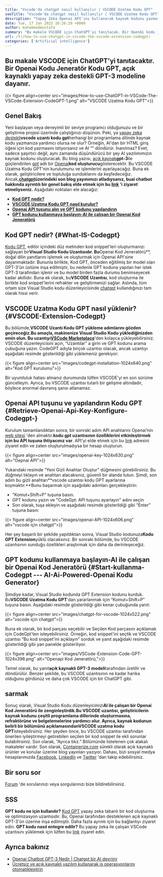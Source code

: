 ```yaml
---
title: "Vscode'da chatgpt nasıl kullanılır | VSCODE Uzatma Kodu GPT" 
seoTitle: "Vscode'da chatgpt nasıl kullanılır | VSCODE Uzatma Kodu GPT" 
description: "Yapay Zeka Openai API'ını kullanarak kaynak kodunu yazmasına ve optimize edin. VSCODE uzatma kodu GPT, açık kaynaklı bir NLP modeli olan GPT-3 ile güçlendirilir." 
date: Tue, 17 Jan 2023 10:26:29 +0000
author: muhammadmustafa
summary: "Bu makale VSCODE için ChatGPT'yi tanıtacak. Bir OpenAi kodu jeneratör kodu GPT, açık kaynaklı yapay zeka destekli GPT-3 modeline dayanır." 
url: /tr/how-to-use-chatgpt-in-vscode-the-vscode-extension-codegpt/
categories: ['Artificial intelligence']
---
```


## **Bu makale VSCODE için ChatGPT'yi tanıtacaktır. Bir Openai Kodu Jeneratör Kodu GPT, açık kaynaklı yapay zeka destekli GPT-3 modeline dayanır.**

{{< figure align=center src="images/How-to-use-ChatGPT-in-VSCode-The-VSCode-Extension-CodeGPT-1.png" alt="VSCODE Uzatma Kodu GPT">}}


## Genel Bakış
Yeni başlayan veya deneyimli bir seviye programcı olduğunuzu ve bir geliştirme projesi üzerinde çalıştığınızı düşünün. Peki, ya [yapay zeka destekli][1]**vscode uzantı kodu gpt**herhangi bir programlama dilinde kaynak kodu yazmanıza yardımcı olursa ne olur? Örneğin, AI'dan bir HTML giriş öğesi için kod yazmasını istiyorsanız ve AI “” döndürür. İnanılmaz?
Evet, sadece şaşırtıcı değil, aynı zamanda düşündürücü bir şey AI yazılımımızın kaynak kodunu oluşturacak. Bu blog yazısı, [açık kaynak][4]**gpt-3**ile güçlendirilen [gpt][3] adlı bir [Openai][2]**kod oluşturucu**gösterecektir. Bu VSCODE Uzatma Kodu GPT'nin kurulumunu ve işlemlerini ayarlayacağız. Buna ek olarak, geliştiricilere ve topluluğa sunduklarını da keşfedeceğiz. Ancak,**[chatgpt][5]**üzerindeki son blog yayınımızı atladıysanız, bu**ai chatbot hakkında ayrıntılı bir genel bakış elde etmek için bu [link][6] 'i ziyaret etmeliyseniz.**
Aşağıdaki noktaları ele alacağız:
* [**Kod GPT nedir?**][7]
* [**VSCODE Uzatma Kodu GPT nasıl kurulur?**][8]
* [**Openai API tuşunu alın ve GPT kodunu yapılandırın**][9]
* [**GPT kodunu kullanmaya başlayın-AI ile çalışan bir Openai Kod Jeneratörü**][10]

## Kod GPT nedir?   {#What-IS-Codegpt}
[Kodu GPT][3], editör içindeki düz metinden kod snippet'leri oluşturmanızı sağlayan bir**Visual Studio Kodu Uzantısıdır. Bu**Openai Kod Jeneratörü**, doğal dilin yanıtlarını işlemek ve oluşturmak için Openai API'sine dayanmaktadır. Bununla birlikte, Kod GPT, önceden eğitilmiş bir model olan GPT-3'ün üstüne inşa edilmiştir, bu nedenle GPT koduna yapılan her istek GPT-3 tarafından işlenir ve bu model birden fazla durumu benimseyecek kadar akıllıdır. Buna ek olarak, bu**VSCODE Uzantısı**, kod oluşturma ile birlikte kod snippet'lerini refrakter ve geliştirmenizi sağlar. Aslında, tüm ortam size Visual Studio kodu düzenleyicisinde [chatgpt][11] kullandığınızı tam olarak hissi verir.

## VSCODE Uzatma Kodu GPT nasıl yüklenir?   {#VSCODE-Extension-Codegpt}
Bu bölümde,**VSCODE Uzantı Kodu GPT yükleme adımlarını gözden geçireceğiz.**Bu amaçla, makinenize Visual Studio Kodu yüklediğinizden emin olun. Bu uzantıyı**[VSCode Marketplace][12]**'den kolayca yükleyebilirsiniz.
VSCODE düzenleyicisini açın, “Uzantılar” a girin ve GPT kodunu arama çubuğuna yazın. CodeGPT adıyla birçok uzantısı olacak, ancak uzantıyı aşağıdaki resimde gösterildiği gibi yüklemeniz gerekiyor:

{{< figure align=center src="images/codegpt-installation-1024x640.png" alt="Kod GPT kurulumu">}}

Bir uyumluluk hatası almanız durumunda lütfen VSCODE'yi en son sürüme güncelleyin. Ayrıca, bu VSCODE uzantısı tutarlı bir gelişme altındadır, böylece anormal davranış şansı atlanamaz.

## Openai API tuşunu ve yapılandırın Kodu GPT   {#Retrieve-Openai-Api-Key-Konfigure-Codegpt-}
Kurulum tamamlandıktan sonra, bir sonraki adım API anahtarını Openai’nin [web sitesi][13] 'den almaktır.**kodu gpt uzantısının özelliklerini etkinleştirmek için bu API tuşuna ihtiyacınız var**. API'yi elde etmek için bu [link][13] adresini ziyaret edin ve zaten oluşturulmadıysa bir hesap oluşturun.

{{< figure align=center src="images/openai-key-1024x630.png" alt="Oepnai API">}}

Yukarıdaki resimde “Yeni Gizli Anahtar Oluştur” düğmesini görebilirsiniz. Bu düğmeyi tıklayın ve anahtarı alacaksınız, güvenli bir alanda tutun. Şimdi, son adım bu gizli anahtarı**vscode uzantısı kodu GPT ayarlarına koymaktır.**Bunu başarmak için aşağıdaki adımları gerçekleştirin:
  * "Komut+Shift+P" tuşuna basın.
  * GPT kodunu yazın ve "CodeGpt: API tuşunu ayarlayın" adını seçin
  * Son olarak, tuşa ekleyin ve aşağıdaki resimde gösterildiği gibi “Enter” tuşuna basın:

{{< figure align=center src="images/openai-API-1024x606.png" alt="vscode için chatgpt">}}

Her şey başarılı bir şekilde yapıldıktan sonra, Visual Studio kodunuza**Kodu GPT Extension**yüklü olacaksınız. Bir sonraki bölümde, bu VSCODE uzantısının sunduğu özellikleri araştırmak için daha da derinleşeceğiz.

## GPT kodunu kullanmaya başlayın-AI ile çalışan bir Openai Kod Jeneratörü   {#Start-kullanma-Codegpt --- AI-Ai-Powered-Openai Kodu Generator}
Şimdiye kadar, Visual Studio kodunda GPT Extension kodunu kurduk. Bu**VSCODE Uzatma Kodu GPT**'dan yararlanmak için “Komut+Shift+P” tuşuna basın. Aşağıdaki resimde gösterildiği gibi kenar çubuğunda yanıt:

{{< figure align=center src="images/chatgpt-for-vscode-1024x522.png" alt="vscode için chatgpt">}}

Buna ek olarak, bir kod parçası seçebilir ve Seçilen Kod parçasını açıklamak için CodeGpt'ten isteyebilirsiniz. Örneğin, kod snippet'ini seçtik ve VSCODE uzantısı “Bu kod snippet'ini açıklayın” sorduk ve yanıt aşağıdaki resimde gösterildiği gibi yan panelde gösteriliyor.

{{< figure align=center src="images/VSCode-Extension-Code-GPT-1024x398.png" alt="Openapi Kod Jeneratörü,">}}

Temel olarak, bu yanıt**açık kaynaklı GPT-3 modeli**tarafından üretilir ve döndürülür. Benzer şekilde, bu VSCODE uzantısının ne kadar harika olduğunu gördünüz ve daha çok VSCODE için bir ChatGPT gibi.

## sarmak
Sonuç olarak, Visual Studio Kodu düzenleyicimizi**AI ile çalışan bir Openai Kod Jeneratörü ile zenginleştirdik.**Bu VSCODE uzantısı, geliştiricilerin kaynak kodunu çeşitli programlama dillerinde oluşturmasına, refraktörüne ve belgelemelerine yardımcı olur. Ayrıca, kaynak kodunun belirli bir bölümünü açıklamasından**VSCODE uzatma kodu GPT**isteyebilirsiniz. Her şeyden önce, bu VSCODE uzantısı tarafından önerilen iyileştirmeyi getirebilen seçilen bir kod snippet ile ekli sorunlar bulabilirsiniz. Son olarak, “Ayrıca bkz.” Bölümünde listelenen çok alakalı makaleler vardır.
Son olarak, [Containerize.com][4] sürekli olarak açık kaynaklı ürünler ve konular üzerine blog yayınları yazıyor. Dahası, bizi sosyal medya hesaplarımızda [Facebook][14], [LinkedIn][15] ve [Twitter][16] 'dan takip edebilirsiniz.

## Bir soru sor
[Forum][17] 'de sorularınızı veya sorgularınızı bize bildirebilirsiniz.

## SSS
**GPT kodu ne için kullanılır?**
[Kod GPT][3] yapay zeka tabanlı bir kod oluşturma ve optimizasyon uzantısıdır. Bu, Openai tarafından desteklenen açık kaynaklı GPT-3'ün üzerine inşa edilmiştir. Daha fazla ayrıntı için bu bağlantıyı ziyaret edin.
**GPT kodu nasıl entegre edilir?**
Bu yapay zeka ile çalışan VSCode uzantısını yüklemek için lütfen bu [link][9] ziyaret edin.

## Ayrıca bakınız
  * [Openai Chatbot GPT-3 Nedir | Chatgpt bir AI devrimi][6]
  * [Ücretsiz ve açık kaynaklı yazılım kullanarak iş operasyonlarını otomatikleştirin][18]

  
[1]: https://blog.containerize.com/category/artificial-intelligence/
[2]: https://openai.com/
[3]: https://marketplace.visualstudio.com/items?itemName=timkmecl.codegpt3
[4]: https://www.containerize.com/
[5]: https://en.wikipedia.org/wiki/GPT-3
[6]: https://blog.containerize.com/artificial-intelligence/what-is-openai-chatbot-gpt-3-chatgpt-an-ai-revolution/
[7]: #What-is-CodeGPT
[8]: #How-to-install-the-VSCode-extension-CodeGPT
[9]: #Retrieve-OpenAI-API-Key-configure-CodeGPT-
[10]: #Start-using-CodeGPT---an-AI-Powered-OpenAI-Code-Generator
[11]: https://openai.com/blog/chatgpt/
[12]: https://marketplace.visualstudio.com/vscode
[13]: https://beta.openai.com/account/api-keys
[14]: https://web.facebook.com/containerize
[15]: https://www.linkedin.com/company/containerize/
[16]: https://twitter.com/containerize_co
[17]: https://forum.containerize.com/
[18]: https://blog.containerize.com/blogging/automate-business-operations-using-open-source-software/
